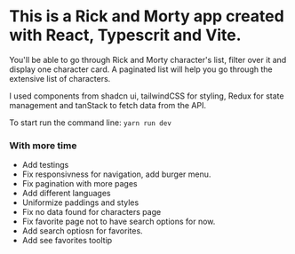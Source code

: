 # This is a Rick and Morty app created with React, Typescrit and Vite.

You'll be able to go through Rick and Morty character's list, filter over it and display one character card.
A paginated list will help you go through the extensive list of characters.

I used components from shadcn ui, tailwindCSS for styling, Redux for state management and tanStack to fetch data from the API.

To start run the command line:
`yarn run dev`

### With more time
- Add testings
- Fix responsivness for navigation, add burger menu.
- Fix pagination with more pages
- Add different languages
- Uniformize paddings and styles
- Fix no data found for characters page
- Fix favorite page not to have search options for now.
- Add search optiosn for favorites.
- Add see favorites tooltip
